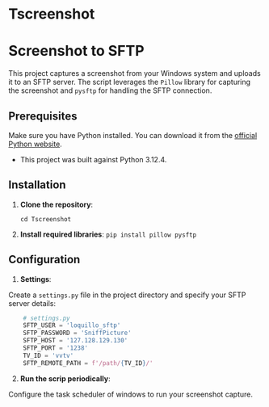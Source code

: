 # Tscreenshot
# Screenshot to SFTP

This project captures a screenshot from your Windows system and uploads it to an SFTP server. The script leverages the `Pillow` library for capturing the screenshot and `pysftp` for handling the SFTP connection.

## Prerequisites

Make sure you have Python installed. You can download it from the [official Python website](https://www.python.org).

- This project was built against Python 3.12.4.


## Installation

1. **Clone the repository**:
    ```git clone git@github.com:pjmakey2/Tscreenshot.git
    cd Tscreenshot
    ```

2. **Install required libraries**:
    ```pip install pillow pysftp```

## Configuration

1. **Settings**:

Create a `settings.py` file in the project directory and specify your SFTP server details:

```python
    # settings.py
    SFTP_USER = 'loquillo_sftp'
    SFTP_PASSWORD = 'SniffPicture'
    SFTP_HOST = '127.128.129.130'
    SFTP_PORT = '1238'
    TV_ID = 'vvtv'
    SFTP_REMOTE_PATH = f'/path/{TV_ID}/'

```

2. **Run the scrip periodically**:

 Configure the task scheduler of windows to run your screenshot capture.


